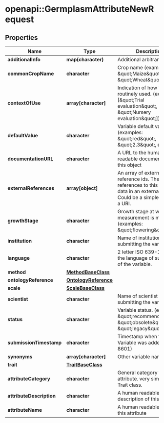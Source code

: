 # openapi::GermplasmAttributeNewRequest

## Properties
Name | Type | Description | Notes
------------ | ------------- | ------------- | -------------
**additionalInfo** | **map(character)** | Additional arbitrary info | [optional] 
**commonCropName** | **character** | Crop name (examples: \&quot;Maize\&quot;, \&quot;Wheat\&quot;) | [optional] 
**contextOfUse** | **array[character]** | Indication of how trait is routinely used. (examples: [\&quot;Trial evaluation\&quot;, \&quot;Nursery evaluation\&quot;]) | [optional] 
**defaultValue** | **character** | Variable default value. (examples: \&quot;red\&quot;, \&quot;2.3\&quot;, etc.) | [optional] 
**documentationURL** | **character** | A URL to the human readable documentation of this object | [optional] 
**externalReferences** | **array[object]** | An array of external reference ids. These are references to this piece of data in an external system. Could be a simple string or a URI. | [optional] 
**growthStage** | **character** | Growth stage at which measurement is made (examples: \&quot;flowering\&quot;) | [optional] 
**institution** | **character** | Name of institution submitting the variable | [optional] 
**language** | **character** | 2 letter ISO 639-1 code for the language of submission of the variable. | [optional] 
**method** | [**MethodBaseClass**](MethodBaseClass.md) |  | 
**ontologyReference** | [**OntologyReference**](OntologyReference.md) |  | [optional] 
**scale** | [**ScaleBaseClass**](ScaleBaseClass.md) |  | 
**scientist** | **character** | Name of scientist submitting the variable. | [optional] 
**status** | **character** | Variable status. (examples: \&quot;recommended\&quot;, \&quot;obsolete\&quot;, \&quot;legacy\&quot;, etc.) | [optional] 
**submissionTimestamp** | **character** | Timestamp when the Variable was added (ISO 8601) | [optional] 
**synonyms** | **array[character]** | Other variable names | [optional] 
**trait** | [**TraitBaseClass**](TraitBaseClass.md) |  | 
**attributeCategory** | **character** | General category for the attribute. very similar to Trait class. | [optional] 
**attributeDescription** | **character** | A human readable description of this attribute | [optional] 
**attributeName** | **character** | A human readable name for this attribute | 


